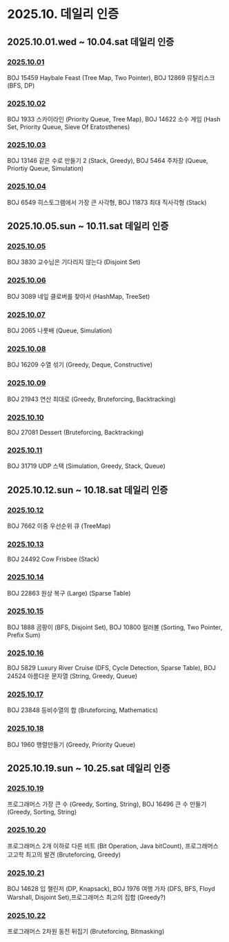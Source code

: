 # 2025.10. 데일리 인증

## 2025.10.01.wed ~ 10.04.sat 데일리 인증

### [2025.10.01](https://github.com/jwelyl/daily_certification/blob/main/2025/10/01/25_10_01_daily_certification.md)
BOJ 15459 Haybale Feast (Tree Map, Two Pointer), BOJ 12869 뮤탈리스크 (BFS, DP)

### [2025.10.02](https://github.com/jwelyl/daily_certification/blob/main/2025/10/02/25_10_02_daily_certification.md)
BOJ 1933 스카이라인 (Priority Queue, Tree Map), BOJ 14622 소수 게임 (Hash Set, Priority Queue, Sieve Of Eratosthenes)

### [2025.10.03](https://github.com/jwelyl/daily_certification/blob/main/2025/10/03/25_10_03_daily_certification.md)
BOJ 13146 같은 수로 만들기 2 (Stack, Greedy), BOJ 5464 주차장 (Queue, Priortiy Queue, Simulation)

### [2025.10.04](https://github.com/jwelyl/daily_certification/blob/main/2025/10/04/25_10_04_daily_certification.md)
BOJ 6549 히스토그램에서 가장 큰 사각형, BOJ 11873 최대 직사각형 (Stack)

## 2025.10.05.sun ~ 10.11.sat 데일리 인증

### [2025.10.05](https://github.com/jwelyl/daily_certification/blob/main/2025/10/05/25_10_05_daily_certification.md)
BOJ 3830 교수님은 기다리지 않는다 (Disjoint Set)

### [2025.10.06](https://github.com/jwelyl/daily_certification/blob/main/2025/10/06/25_10_06_daily_certification.md)
BOJ 3089 네잎 클로버를 찾아서 (HashMap, TreeSet)

### [2025.10.07](https://github.com/jwelyl/daily_certification/blob/main/2025/10/07/25_10_07_daily_certification.md)
BOJ 2065 나룻배 (Queue, Simulation)

### [2025.10.08](https://github.com/jwelyl/daily_certification/blob/main/2025/10/08/25_10_08_daily_certification.md)
BOJ 16209 수열 섞기 (Greedy, Deque, Constructive)

### [2025.10.09](https://github.com/jwelyl/daily_certification/blob/main/2025/10/09/25_10_09_daily_certification.md)
BOJ 21943 연산 최대로 (Greedy, Bruteforcing, Backtracking)

### [2025.10.10](https://github.com/jwelyl/daily_certification/blob/main/2025/10/10/25_10_10_daily_certification.md)
BOJ 27081 Dessert (Bruteforcing, Backtracking)

### [2025.10.11](https://github.com/jwelyl/daily_certification/blob/main/2025/10/11/25_10_11_daily_certification.md)
BOJ 31719 UDP 스택 (Simulation, Greedy, Stack, Queue)

## 2025.10.12.sun ~ 10.18.sat 데일리 인증

### [2025.10.12](https://github.com/jwelyl/daily_certification/blob/main/2025/10/12/25_10_12_daily_certification.md)
BOJ 7662 이중 우선순위 큐 (TreeMap)

### [2025.10.13](https://github.com/jwelyl/daily_certification/blob/main/2025/10/13/25_10_13_daily_certification.md)
BOJ 24492 Cow Frisbee (Stack)

### [2025.10.14](https://github.com/jwelyl/daily_certification/blob/main/2025/10/14/25_10_14_daily_certification.md)
BOJ 22863 원상 복구 (Large) (Sparse Table)

### [2025.10.15](https://github.com/jwelyl/daily_certification/blob/main/2025/10/15/25_10_15_daily_certification.md)
BOJ 1888 곰팡이 (BFS, Disjoint Set), BOJ 10800 컬러볼 (Sorting, Two Pointer, Prefix Sum)

### [2025.10.16](https://github.com/jwelyl/daily_certification/blob/main/2025/10/16/25_10_16_daily_certification.md)
BOJ 5829 Luxury River Cruise (DFS, Cycle Detection, Sparse Table), BOJ 24524 아름다운 문자열 (String, Greedy, Queue)

### [2025.10.17](https://github.com/jwelyl/daily_certification/blob/main/2025/10/17/25_10_17_daily_certification.md)
BOJ 23848 등비수열의 합 (Bruteforcing, Mathematics)

### [2025.10.18](https://github.com/jwelyl/daily_certification/blob/main/2025/10/18/25_10_18_daily_certification.md)
BOJ 1960 행렬만들기 (Greedy, Priority Queue)

## 2025.10.19.sun ~ 10.25.sat 데일리 인증

### [2025.10.19](https://github.com/jwelyl/daily_certification/blob/main/2025/10/19/25_10_19_daily_certification.md)
프로그래머스 가장 큰 수 (Greedy, Sorting, String), BOJ 16496 큰 수 만들기 (Greedy, Sorting, String)

### [2025.10.20](https://github.com/jwelyl/daily_certification/blob/main/2025/10/20/25_10_20_daily_certification.md)
프로그래머스 2개 이하로 다른 비트 (Bit Operation, Java bitCount), 프로그래머스 고고학 최고의 발견 (Bruteforcing, Greedy)

### [2025.10.21](https://github.com/jwelyl/daily_certification/blob/main/2025/10/21/25_10_21_daily_certification.md)
BOJ 14628 입 챌린저 (DP, Knapsack), BOJ 1976 여행 가자 (DFS, BFS, Floyd Warshall, Disjoint Set),프로그래머스 최고의 집합 (Greedy?)

### [2025.10.22](https://github.com/jwelyl/daily_certification/blob/main/2025/10/22/25_10_22_daily_certification.md)
프로그래머스 2차원 동전 뒤집기 (Bruteforcing, Bitmasking)